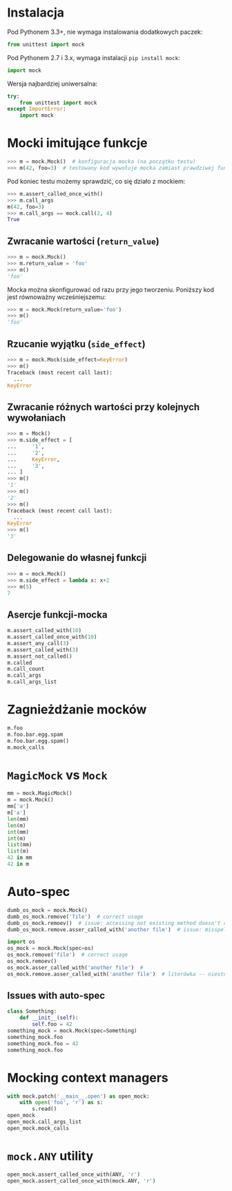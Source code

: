 # Instalacja

Pod Pythonem 3.3+, nie wymaga instalowania dodatkowych paczek:

```python
from unittest import mock
```

Pod Pythonem 2.7 i 3.x, wymaga instalacji `pip install mock`:

```python
import mock
```

Wersja najbardziej uniwersalna:

```python
try:
    from unittest import mock
except ImportError:
    import mock
```

# Mocki imitujące funkcje

```python
>>> m = mock.Mock()  # konfiguracja mocka (na początku testu)
>>> m(42, foo=3)  # testowany kod wywołuje mocka zamiast prawdziwej funkcji
```

Pod koniec testu możemy sprawdzić, co się działo z mockiem:

```python
>>> m.assert_called_once_with()
>>> m.call_args
m(42, foo=3)
>>> m.call_args == mock.call(2, 4)
True
```

## Zwracanie wartości (`return_value`)

```python
>>> m = mock.Mock()
>>> m.return_value = 'foo'
>>> m()
'foo'
```

Mocka można skonfigurować od razu przy jego tworzeniu.
Poniższy kod jest równoważny wcześniejszemu:

```python
>>> m = mock.Mock(return_value='foo')
>>> m()
'foo'
```

## Rzucanie wyjątku (`side_effect`)

```python
>>> m = mock.Mock(side_effect=KeyError)
>>> m()
Traceback (most recent call last):
  ...
KeyError
```

## Zwracanie różnych wartości przy kolejnych wywołaniach

```python
>>> m = Mock()
>>> m.side_effect = [
...     '1',
...     '2',
...     KeyError,
...     '3',
... ]
>>> m()
'1'
>>> m()
'2'
>>> m()
Traceback (most recent call last):
  ...
KeyError
>>> m()
'3'
```

## Delegowanie do własnej funkcji

```python
>>> m = mock.Mock()
>>> m.side_effect = lambda x: x+2
>>> m(5)
7
```

## Asercje funkcji-mocka

```python
m.assert_called_with(10)
m.assert_called_once_with(10)
m.assert_any_call(3)
m.assert_called_with(3)
m.assert_not_called()
m.called
m.call_count
m.call_args
m.call_args_list
```

# Zagnieżdżanie mocków

```python
m.foo
m.foo.bar.egg.spam
m.foo.bar.egg.spam()
m.mock_calls
```

# `MagicMock` vs `Mock`

```python
mm = mock.MagicMock()
m = mock.Mock()
mm['a']
m['a']
len(mm)
len(m)
int(mm)
int(m)
list(mm)
list(m)
42 in mm
42 in m
```

# Auto-spec

```python
dumb_os_mock = mock.Mock()
dumb_os_mock.remove('file')  # correct usage
dumb_os_mock.remoev()  # issue: accessing not existing method doesn't raise exception
dumb_os_mock.remove.asser_called_with('another file')  # issue: misspelled assert make test pass even though it should fail

import os
os_mock = mock.Mock(spec=os)
os_mock.remove('file')  # correct usage
os_mock.remoev()
os_mock.asser_called_with('another file')  #
os_mock.remove.asser_called_with('another file')  # literówka -- niestety wyjątek nie zostanie rzucony
```

## Issues with auto-spec

```python
class Something:
    def __init__(self):
        self.foo = 42
something_mock = mock.Mock(spec=Something)
something_mock.foo
something_mock.foo = 42
something_mock.foo
```

# Mocking context managers

```python
with mock.patch('__main__.open') as open_mock:
    with open('foo', 'r') as s:
        s.read()
open_mock
open_mock.call_args_list
open_mock.mock_calls
```

# `mock.ANY` utility

```python
open_mock.assert_called_once_with(ANY, 'r')
open_mock.assert_called_once_with(mock.ANY, 'r')
```